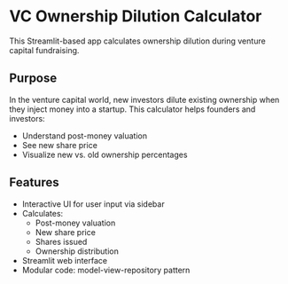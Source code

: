 # VC Ownership Dilution Calculator

This Streamlit-based app calculates ownership dilution during venture capital fundraising.

## Purpose

In the venture capital world, new investors dilute existing ownership when they inject money into a startup. This calculator helps founders and investors:

- Understand post-money valuation
- See new share price
- Visualize new vs. old ownership percentages

## Features

- Interactive UI for user input via sidebar
- Calculates:
  - Post-money valuation
  - New share price
  - Shares issued
  - Ownership distribution
- Streamlit web interface
- Modular code: model-view-repository pattern

